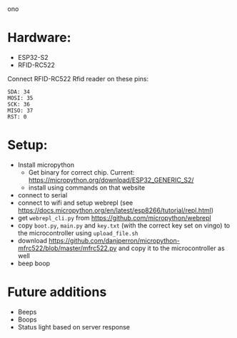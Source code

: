 ono

# Hardware:
- ESP32-S2
- RFID-RC522

Connect RFID-RC522 Rfid reader on these pins:
```
SDA: 34
MOSI: 35
SCK: 36
MISO: 37
RST: 0
```

# Setup:
- Install micropython
    - Get binary for correct chip. Current: https://micropython.org/download/ESP32_GENERIC_S2/
    - install using commands on that website
- connect to serial
- connect to wifi and setup webrepl (see https://docs.micropython.org/en/latest/esp8266/tutorial/repl.html)
- get `webrepl_cli.py` from https://github.com/micropython/webrepl
- copy `boot.py`, `main.py` and `key.txt` (with the correct key set on vingo) to the microcontroller using `upload_file.sh`
- download https://github.com/danjperron/micropython-mfrc522/blob/master/mfrc522.py and copy it to the microcontroller as well 
- beep boop

# Future additions
- Beeps
- Boops
- Status light based on server response